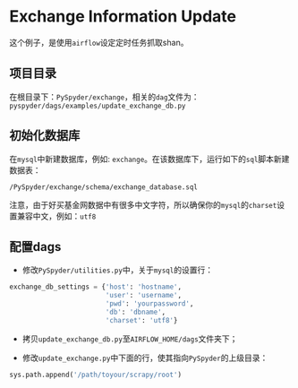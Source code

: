 # Exchange Information Update

这个例子，是使用``airflow``设定定时任务抓取shan。

## 项目目录

在根目录下：``PySpyder/exchange``，相关的``dag``文件为：``pyspyder/dags/examples/update_exchange_db.py``

## 初始化数据库

在``mysql``中新建数据库，例如: ``exchange``。在该数据库下，运行如下的``sql``脚本新建数据表：

```
/PySpyder/exchange/schema/exchange_database.sql
```

注意，由于好买基金网数据中有很多中文字符，所以确保你的``mysql``的``charset``设置兼容中文，例如：``utf8``

## 配置dags

* 修改``PySpyder/utilities.py``中，关于``mysql``的设置行：

```python
exchange_db_settings = {'host': 'hostname',
                        'user': 'username',
                        'pwd': 'yourpassword',
                        'db': 'dbname',
                        'charset': 'utf8'}
```

* 拷贝``update_exchange_db.py``至``AIRFLOW_HOME/dags``文件夹下；

* 修改``update_exchange.py``中下面的行，使其指向``PySpyder``的上级目录：

```python
sys.path.append('/path/toyour/scrapy/root')
```